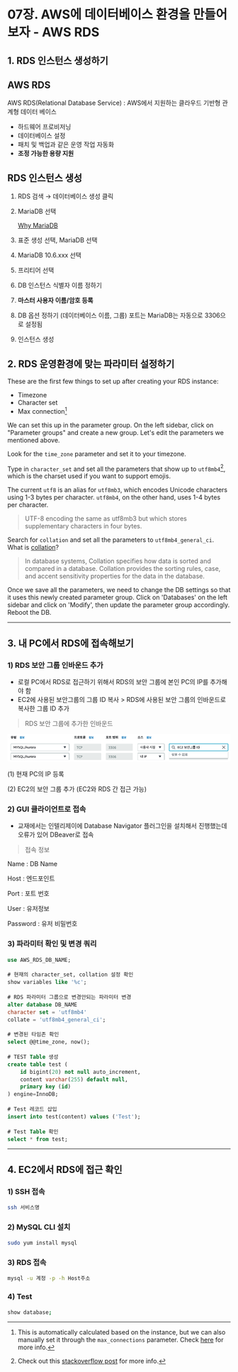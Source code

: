 # 07장. AWS에 데이터베이스 환경을 만들어보자 - AWS RDS
## 1. RDS 인스턴스 생성하기
## AWS RDS
AWS RDS(Relational Database Service) : AWS에서 지원하는 클라우드 기반형 관계형 데이터 베이스
- 하드웨어 프로비저닝
- 데이터베이스 설정
- 패치 및 백업과 같은 운영 작업 자동화
- **조정 가능한 용량 지원**

## RDS 인스턴스 생성
1. RDS 검색 → 데이터베이스 생성 클릭
2. MariaDB 선택
    
    [Why MariaDB](https://github.com/dheldh77/groupstudy_samsung_mechatronics_euv/blob/master/vue_spring_aws/2022_03_28/why_mariadb.md)
    
3. 표준 생성 선택, MariaDB 선택
4. MariaDB 10.6.xxx 선택
5. 프리티어 선택
6. DB 인스턴스 식별자 이름 정하기
7. **마스터 사용자 이름/암호 등록**
8. DB 옵션 정하기 (데이터베이스 이름, 그룹) 포트는 MariaDB는 자동으로 3306으로 설정됨
9. 인스턴스 생성
## 2. RDS 운영환경에 맞는 파라미터 설정하기

These are the first few things to set up after creating your RDS instance:
* Timezone
* Character set
* Max connection[^maxcon]

We can set this up in the parameter group. On the left sidebar, click on "Parameter groups" and create a new group. Let's edit the parameters we mentioned above.

Look for the `time_zone` parameter and set it to your timezone.

Type in `character_set` and set all the parameters that show up to `utf8mb4`[^utf], which is the charset used if you want to support emojis. 

The current `utf8` is an alias for `utf8mb3`, which encodes Unicode characters using 1-3 bytes per character. `utf8mb4`, on the other hand, uses 1-4 bytes per character. 

> UTF-8 encoding the same as utf8mb3 but which stores supplementary  characters in four bytes.

Search for `collation` and set all the parameters to `utf8mb4_general_ci`. What is [collation](https://database.guide/what-is-collation-in-databases/#:~:text=In%20database%20systems%2C%20Collation%20specifies,the%20data%20in%20the%20database.)?

> In database systems, Collation specifies how data is sorted and compared in a database. Collation provides the sorting rules, case, and accent sensitivity properties for the data in the database.

Once we save all the parameters, we need to change the DB settings so that it uses this newly created parameter group. Click on 'Databases' on the left sidebar and click on 'Modify', then update the parameter group accordingly. Reboot the DB. 


[^maxcon]: This is automatically calculated based on the instance, but we can also manually set it through the `max_connections` parameter. Check [here](https://docs.aws.amazon.com/AmazonRDS/latest/UserGuide/CHAP_Limits.html#RDS_Limits.MaxConnections) for more info.
[^utf]: Check out this [stackoverflow post](https://stackoverflow.com/questions/30074492/what-is-the-difference-between-utf8mb4-and-utf8-charsets-in-mysql) for more info.
<hr>

## 3. 내 PC에서 RDS에 접속해보기
### 1) RDS 보안 그룹 인바운드 추가

- 로컬 PC에서 RDS로 접근하기 위해서 RDS의 보안 그룹에 본인 PC의 IP를 추가해야 함
- EC2에 사용된 보안그룹의 그룹 ID 복사 > RDS에 사용된 보안 그룹의 인바운드로 복사한 그룹 ID 추가

> RDS 보안 그룹에 추가한 인바운드
> 

![](https://github.com/dheldh77/groupstudy_samsung_mechatronics_euv/blob/master/vue_spring_aws/2022_03_28/SecurityGroup.png)

(1) 현재 PC의 IP 등록

(2) EC2의 보안 그룹 추가 (EC2와 RDS 간 접근 가능)

### 2) GUI 클라이언트로 접속

- 교재에서는 인텔리제이에 Database Navigator 플러그인을 설치해서 진행했는데 오류가 있어 DBeaver로 접속

> 접속 정보
> 

Name : DB Name

Host : 엔드포인트

Port : 포트 번호

User : 유저정보

Password : 유저 비밀번호

### 3) 파라미터 확인 및 변경 쿼리

```sql
use AWS_RDS_DB_NAME;

# 현재의 character_set, collation 설정 확인
show variables like '%c'; 

# RDS 파라미터 그룹으로 변경안되는 파라미터 변경
alter database DB_NAME
character set = 'utf8mb4'
collate = 'utf8mb4_general_ci';

# 변경된 타임존 확인
select @@time_zone, now();

# TEST Table 생성
create table test (
	id bigint(20) not null auto_increment,
	content varchar(255) default null,
	primary key (id)
) engine=InnoDB;

# Test 레코드 삽입
insert into test(content) values ('Test');

# Test Table 확인
select * from test;
```
<hr>

## 4. EC2에서 RDS에 접근 확인
### 1) SSH 접속

```bash
ssh 서비스명
```

### 2) MySQL CLI 설치

```bash
sudo yum install mysql
```

### 3) RDS 접속

```bash
mysql -u 계정 -p -h Host주소
```

### 4) Test

```bash
show database;
```
